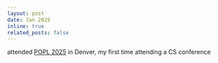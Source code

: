 ```yaml
---
layout: post
date: Jan 2025
inline: true
related_posts: false
---
```


attended [POPL 2025](https://conf.researchr.org/home/POPL-2025) in Denver, my first time attending a CS conference
